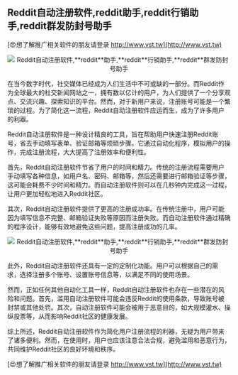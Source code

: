 ## **Reddit自动注册软件,**reddit**助手,**reddit**行销助手,**reddit**群发防封号助手**

[😍想了解推广相关软件的朋友请登录 http://www.vst.tw](http://www.vst.tw)

 <center><img src="https://vst.tw/MP4/tuiguang/png/2.png" alt="Reddit自动注册软件,**reddit**助手,**reddit**行销助手,**reddit**群发防封号助手"></center>

在当今数字时代，社交媒体已经成为人们生活中不可或缺的一部分。而Reddit作为全球最大的社交新闻网站之一，拥有数以亿计的用户，为人们提供了一个分享观点、交流兴趣、探索知识的平台。然而，对于新用户来说，注册账号可能是一个繁琐的过程。为了简化这一流程，Reddit自动注册软件应运而生，成为了许多用户的利器。

Reddit自动注册软件是一种设计精良的工具，旨在帮助用户快速注册Reddit账号，省去手动填写表单、验证邮箱等烦琐步骤。它通过自动化程序，模拟用户的操作，完成注册流程，大大提高了注册效率和便利性。

首先，Reddit自动注册软件节省了用户的时间和精力。传统的注册流程需要用户手动填写各种信息，如用户名、密码、邮箱等，然后还需要进行邮箱验证等步骤，这可能会耗费不少时间和精力。而自动注册软件则可以在几秒钟内完成这一过程，让用户更加轻松地进入Reddit社区。

其次，Reddit自动注册软件提供了更高的注册成功率。在传统注册中，用户可能因为填写信息不完整、邮箱验证失败等原因而注册失败。而自动注册软件通过精确的程序设计，能够有效地避免这些问题，提高注册成功的几率。

 <center><img src="https://vst.tw/MP4/tuiguang/png/5.png" alt="Reddit自动注册软件,**reddit**助手,**reddit**行销助手,**reddit**群发防封号助手"></center>

此外，Reddit自动注册软件还具有一定的定制化功能。用户可以根据自己的需求，选择注册多个账号、设置账号信息等，以满足不同的使用场景。

然而，正如任何其他自动化工具一样，Reddit自动注册软件也存在一些潜在的风险和问题。首先，滥用自动注册软件可能会违反Reddit的使用条款，导致账号被封禁或其他处罚。其次，自动注册软件可能会被用于恶意目的，如大规模灌水、操纵投票等，从而影响Reddit社区的健康发展。

综上所述，Reddit自动注册软件作为简化用户注册流程的利器，无疑为用户带来了诸多便利。然而，在使用时，用户也应该注意合法合规，避免滥用和恶意行为，共同维护Reddit社区的良好环境和秩序。

[😍想了解推广相关软件的朋友请登录 http://www.vst.tw](http://www.vst.tw)



